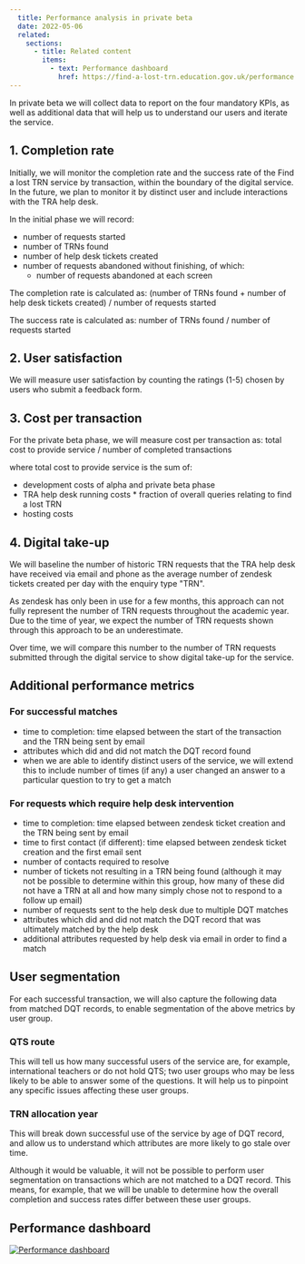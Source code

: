 ```yaml
---
  title: Performance analysis in private beta
  date: 2022-05-06
  related:
    sections:
      - title: Related content
        items:
          - text: Performance dashboard
            href: https://find-a-lost-trn.education.gov.uk/performance
---
```


In private beta we will collect data to report on the four mandatory KPIs, as well as additional data that will help us to understand our users and iterate the service.

## 1. Completion rate

Initially, we will monitor the completion rate and the success rate of the Find a lost TRN service by transaction, within the boundary of the digital service. In the future, we plan to monitor it by distinct user and include interactions with the TRA help desk.

In the initial phase we will record:
- number of requests started
- number of TRNs found
- number of help desk tickets created
- number of requests abandoned without finishing, of which:
    - number of requests abandoned at each screen

The completion rate is calculated as:
(number of TRNs found + number of help desk tickets created) / number of requests started

The success rate is calculated as:
number of TRNs found / number of requests started

## 2. User satisfaction

We will measure user satisfaction by counting the ratings (1-5) chosen by users who submit a feedback form.

## 3. Cost per transaction

For the private beta phase, we will measure cost per transaction as:
total cost to provide service / number of completed transactions

where total cost to provide service is the sum of:
- development costs of alpha and private beta phase
- TRA help desk running costs * fraction of overall queries relating to find a lost TRN
- hosting costs

## 4. Digital take-up

We will baseline the number of historic TRN requests that the TRA help desk have received via email and phone as the average number of zendesk tickets created per day with the enquiry type "TRN".

As zendesk has only been in use for a few months, this approach can not fully represent the number of TRN requests throughout the academic year. Due to the time of year, we expect the number of TRN requests shown through this approach to be an underestimate.

Over time, we will compare this number to the number of TRN requests submitted through the digital service to show digital take-up for the service.

## Additional performance metrics

### For successful matches

- time to completion: time elapsed between the start of the transaction and the TRN being sent by email
- attributes which did and did not match the DQT record found
- when we are able to identify distinct users of the service, we will extend this to include number of times (if any) a user changed an answer to a particular question to try to get a match

### For requests which require help desk intervention

- time to completion: time elapsed between zendesk ticket creation and the TRN being sent by email
- time to first contact (if different): time elapsed between zendesk ticket creation and the first email sent
- number of contacts required to resolve
- number of tickets not resulting in a TRN being found (although it may not be possible to determine within this group, how many of these did not have a TRN at all and how many simply chose not to respond to a follow up email)
- number of requests sent to the help desk due to multiple DQT matches
- attributes which did and did not match the DQT record that was ultimately matched by the help desk
- additional attributes requested by help desk via email in order to find a match

## User segmentation

For each successful transaction, we will also capture the following data from matched DQT records, to enable segmentation of the above metrics by user group.

### QTS route

This will tell us how many successful users of the service are, for example, international teachers or do not hold QTS; two user groups who may be less likely to be able to answer some of the questions. It will help us to pinpoint any specific issues affecting these user groups.

### TRN allocation year
This will break down successful use of the service by age of DQT record, and allow us to understand which attributes are more likely to go stale over time.

Although it would be valuable, it will not be possible to perform user segmentation on transactions which are not matched to a DQT record. This means, for example, that we will be unable to determine how the overall completion and success rates differ between these user groups.

## Performance dashboard

[![Performance dashboard](performance-dashboard.png "Performance dashboard for Find a lost TRN")](performance-dashboard.png)
